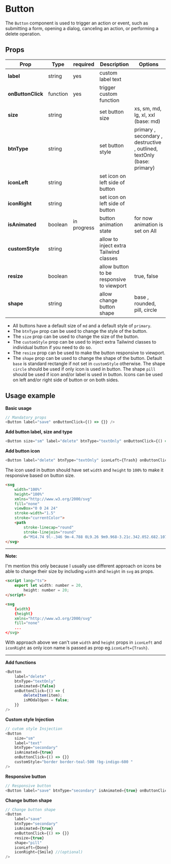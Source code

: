 # Button

The `Button` component is used to trigger an action or event, such as submitting a form, opening a dialog, canceling an action, or performing a delete operation.

## Props

| Prop              | Type     | required    | Description                               | Options                                                                |
| ----------------- | -------- | ----------- | ----------------------------------------- | ---------------------------------------------------------------------- |
| **label**         | string   | yes         | custom label text                         |                                                                        |
| **onButtonClick** | function | yes         | trigger custom function                   |                                                                        |
| **size**          | string   |             | set button size                           | xs, sm, md, lg, xl, xxl (base: md)                                     |
| **btnType**       | string   |             | set button style                          | primary , secondary , destructive , outlined, textOnly (base: primary) |
| **iconLeft**      | string   |             | set icon on left side of button           |                                                                        |
| **iconRight**     | string   |             | set icon on left side of button           |                                                                        |
| **isAnimated**    | boolean  | in progress | button animation state                    | for now animation is set on All                                        |
| **customStyle**   | string   |             | allow to inject extra Tailwind classes    |                                                                        |
| **resize**        | boolean  |             | allow button to be responsive to viewport | true, false                                                            |
| **shape**         | string   |             | allow change button shape                 | base , rounded, pill, circle                                           |

- All buttons have a default size of `md` and a default style of `primary`.
- The `btnType` prop can be used to change the style of the button.
- The `size` prop can be used to change the size of the button.
- The `customStyle` prop can be used to inject extra Tailwind classes to individual button if you need to do so.
- The `resize` prop can be used to make the button responsive to viewport.
- The `shape` prop can be used to change the shape of the button. Default `base` is standard rectangle if not set in `customStyle` otherwise. The shape `circle` should be used if only icon is used in button. The shape `pill` should be used if icon and/or label is used in button. Icons can be used on left and/or right side of button or on both sides.

## Usage example

**Basic usage**

```js
// Mandatory props
<Button label="save" onButtonClick={() => {}} />
```

**Add button label, size and type**

```js
<Button size="sm" label="delete" btnType="textOnly" onButtonClick={() => {}} />
```

**Add button icon**

```js
<Button label="delete" btnType="textOnly" iconLeft={Trash} onButtonClick={() => {}} />
```

The icon used in button should have set `width` and `height` to `100%` to make it responsive based on button size.

```html
<svg
	width="100%"
	height="100%"
	xmlns="http://www.w3.org/2000/svg"
	fill="none"
	viewBox="0 0 24 24"
	stroke-width="1.5"
	stroke="currentColor">
	<path
		stroke-linecap="round"
		stroke-linejoin="round"
		d="M14.74 9l-.346 9m-4.788 0L9.26 9m9.968-3.21c.342.052.682.107 1.022.166m-1.022-.165L18.16 19.673a2.25 2.25 0 01-2.244 2.077H8.084a2.25 2.25 0 01-2.244-2.077L4.772 5.79m14.456 0a48.108 48.108 0 00-3.478-.397m-12 .562c.34-.059.68-.114 1.022-.165m0 0a48.11 48.11 0 013.478-.397m7.5 0v-.916c0-1.18-.91-2.164-2.09-2.201a51.964 51.964 0 00-3.32 0c-1.18.037-2.09 1.022-2.09 2.201v.916m7.5 0a48.667 48.667 0 00-7.5 0" />
</svg>
```

---

**Note:**

I'm mention this only because I usually use different approach on icons be able to change their size by including `width` and `height` in `svg` as props.

```html
<script lang="ts">
	export let width: number = 20,
		height: number = 20;
</script>

<svg
	{width}
	{height}
	xmlns="http://www.w3.org/2000/svg"
	fill="none"
	...
</svg>
```

With approach above we can't use `width` and `height` props in `iconLeft` and `iconRight` as only icon name is passed as prop eg.`iconLeft={Trash}`.

---

**Add functions**

```js
<Button
	label="delete"
	btnType="textOnly"
	isAnimated={false}
	onButtonClick={() => {
		deleteItem(item);
		isMOdalOpen = false;
	}}
/>
```

**Custom style Injection**

```js
// cutom style Insjection
<Button
	size="sm"
	label="text"
	btnType="secondary"
	isAnimated={true}
	onButtonClick={() => {}}
	customStyle="border border-teal-500 !bg-indigo-600 "
/>
```

**Responsive button**

```js
// Responsive button
<Button label="save" btnType="secondary" isAnimated={true} onButtonClick={() => {}} resize={true} />
```

**Change button shape**

```js
// Change button shape
<Button
	label="save"
	btnType="secondary"
	isAnimated={true}
	onButtonClick={() => {}}
	resize={true}
	shape="pill"
	iconLeft={Done}
	iconRight={Smile} //(optional)
/>